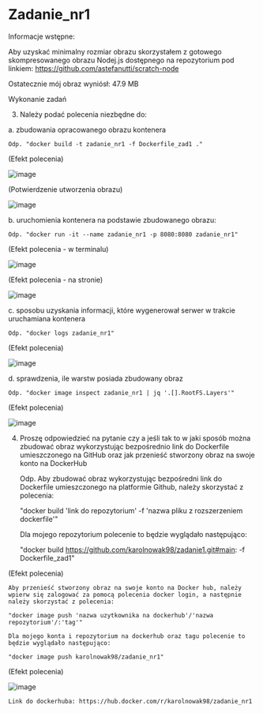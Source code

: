 # Zadanie_nr1

Informacje wstępne:

Aby uzyskać minimalny rozmiar obrazu skorzystałem z gotowego skompresowanego obrazu Nodej.js dostępnego na repozytorium pod linkiem: https://github.com/astefanutti/scratch-node

Ostatecznie mój obraz wyniósł: 47.9 MB

Wykonanie zadań

3. Należy podać polecenia niezbędne do:

  a. zbudowania opracowanego obrazu kontenera

    Odp. "docker build -t zadanie_nr1 -f Dockerfile_zad1 ."

  (Efekt polecenia)

   ![image](https://user-images.githubusercontent.com/74615234/142735302-c152a4a7-afe3-4eec-aed0-98e7e65d0ee8.png)

  (Potwierdzenie utworzenia obrazu)

   ![image](https://user-images.githubusercontent.com/74615234/142735386-0a966be2-bc5c-4377-9ec1-61d6df7f4c7c.png)
  
  b. uruchomienia kontenera na podstawie zbudowanego obrazu:
  
    Odp. "docker run -it --name zadanie_nr1 -p 8080:8080 zadanie_nr1"
    
  (Efekt polecenia - w terminalu)
    
   ![image](https://user-images.githubusercontent.com/74615234/142735495-790f8cd6-3777-40b5-860c-19e9143f28a3.png)

  (Efekt polecenia - na stronie)
  
   ![image](https://user-images.githubusercontent.com/74615234/142738849-bd2689ef-7e94-48f3-a050-61a1a531d07e.png)

  c.  sposobu uzyskania informacji, które wygenerował serwer w trakcie uruchamiana kontenera
  
    Odp. "docker logs zadanie_nr1"
    
  (Efekt polecenia)
   
   ![image](https://user-images.githubusercontent.com/74615234/142735718-e1425498-e1a3-4347-8625-820a8e3ad953.png)
    
  d.  sprawdzenia, ile warstw posiada zbudowany obraz
  
    Odp. "docker image inspect zadanie_nr1 | jq '.[].RootFS.Layers'"
    
  (Efekt polecenia)
   
   ![image](https://user-images.githubusercontent.com/74615234/142735773-84e25616-1d32-45e6-bac4-76b409a7837e.png)

4. Proszę odpowiedzieć na pytanie czy a jeśli tak to w jaki sposób można
zbudować obraz wykorzystując bezpośrednio link do Dockerfile umieszczonego na GitHub oraz jak
przenieść stworzony obraz na swoje konto na DockerHub

    Odp. Aby zbudować obraz wykorzystując bezpośredni link do Dockerfile umieszczonego na platformie Github, należy skorzystać z polecenia:
    
    "docker build 'link do repozytorium' -f 'nazwa pliku z rozszerzeniem dockerfile'"

    Dla mojego repozytorium polecenie to będzie wyglądało następująco:
    
    "docker build https://github.com/karolnowak98/zadanie1.git#main: -f Dockerfile_zad1"
    
  (Efekt polecenia)
   

    Aby przenieść stworzony obraz na swoje konto na Docker hub, należy wpierw się zalogować za pomocą polecenia docker login, a następnie należy skorzystać z polecenia:

    "docker image push 'nazwa uzytkownika na dockerhub'/'nazwa repozytorium'/:'tag'"
    
    Dla mojego konta i repozytorium na dockerhub oraz tagu polecenie to będzie wyglądało następująco:
    
    "docker image push karolnowak98/zadanie_nr1"
    
  (Efekt polecenia)
   
   ![image](https://user-images.githubusercontent.com/74615234/142739839-95f9b48a-cec9-4b26-a92c-d752c143ce0b.png)

    Link do dockerhuba: https://hub.docker.com/r/karolnowak98/zadanie_nr1 
   
